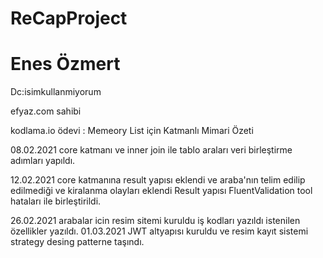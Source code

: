 # ReCapProject

# Enes Özmert

Dc:isimkullanmiyorum

efyaz.com sahibi

kodlama.io ödevi :  Memeory List için Katmanlı Mimari Özeti

08.02.2021 core katmanı ve inner join ile tablo araları veri birleştirme adımları yapıldı.

12.02.2021 core katmanına result yapısı eklendi ve araba'nın telim edilip edilmediği ve kiralanma olayları eklendi 
Result yapısı FluentValidation tool hataları ile birleştirildi.

26.02.2021 arabalar icin resim sitemi kuruldu iş kodları yazıldı istenilen özellikler yazıldı.
01.03.2021 JWT altyapısı kuruldu ve resim kayıt sistemi strategy desing patterne taşındı.


